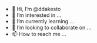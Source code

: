 - 👋 Hi, I’m @ddakesto
- 👀 I’m interested in ...
- 🌱 I’m currently learning ...
- 💞️ I’m looking to collaborate on ...
- 📫 How to reach me ...

<!---
ddakesto/ddakesto is a ✨ special ✨ repository because its `README.md` (this file) appears on your GitHub profile.
You can click the Preview link to take a look at your changes.
--->
